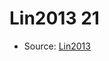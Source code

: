 <a name="material" />

# Lin2013 21
<script type="application/ld+json">
  {
    "@context": "https://schema.org/",
    "@type": "ChemicalSubstance",
    "http://purl.org/dc/terms/conformsTo":
      {
        "@type": "CreativeWork",
        "@id": "https://bioschemas.org/profiles/ChemicalSubstance/0.4-RELEASE/"
      },
    "@id": "https://egonw.github.io/nanowiki/nanowiki468.html#material",
    "name": "Lin2013 21",
    "sameAs": "http://127.0.0.1/mediawiki/index.php/Special:URIResolver/Lin2013_21"
  }
</script>


* Source: [Lin2013](http://127.0.0.1/mediawiki/index.php/Special:URIResolver/Lin2013)
